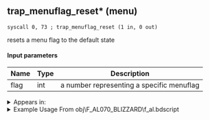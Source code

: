 ## trap_menuflag_reset* (menu)

`syscall 0, 73 ; trap_menuflag_reset (1 in, 0 out)`

resets a menu flag to the default state

#### Input parameters
| Name | Type | Description
|------|------|------------
| flag   | int   | a number representing a specific menuflag




<details>
	<summary>Appears in:</summary>
| filename | Entity (obj)
|----------|-------------
| obj\F_AL070_BLIZZARD\f_al.bdscript       | ((F) Blizzard orbs (AL))          
| obj\F_AL070_FIRE\f_al.bdscript       | ((F) Fire orbs (AL))          
| obj\F_AL070_THUNDER\f_al.bdscript       | ((F) Thunder orbs (AL))          

</details>

<details>
	<summary>Example Usage From obj\F_AL070_BLIZZARD\f_al.bdscript</summary>
```plaintext
L3817:
 popToSp 0
 pushFromFSp 0
 pushImm 66
 syscall 1, 85 ; trap_obj_texanm_start (2 in, 0 out)
 pushFromFSp 0
 pushImmf 1
 pushImmf 0
 pushImmf 60
 syscall 1, 125 ; trap_obj_tex_fade_start (4 in, 0 out)
 pushFromFSp 0
 pushImm 3
 syscall 1, 70 ; trap_obj_set_flag (2 in, 0 out)
 pushFromFSp 0
 pushImm 0
 pushImm 1
 pushImm 0
 syscall 1, 87 ; trap_obj_effect_start_bind (4 in, 1 out)
 drop 
 pushFromFSp 0
 pushImm 1
 pushImm 1
 pushImm 0
 syscall 1, 87 ; trap_obj_effect_start_bind (4 in, 1 out)
 drop 
 pushFromFSp 0
 pushImm 2
 pushImm 1
 pushImm 0
 syscall 1, 87 ; trap_obj_effect_start_bind (4 in, 1 out)
 drop 
 pushFromFSp 0
 pushImm 3
 pushImm 1
 pushImm 0
 syscall 1, 87 ; trap_obj_effect_start_bind (4 in, 1 out)
 drop 
 pushFromFSp 0
 pushImm 4
 pushImm 1
 pushImm 0
 syscall 1, 87 ; trap_obj_effect_start_bind (4 in, 1 out)
 drop 
 pushFromFSp 0
 pushImm 5
 pushImm 1
 pushImm 0
 syscall 1, 87 ; trap_obj_effect_start_bind (4 in, 1 out)
 drop 
 pushFromFSp 0
 pushImm 6
 pushImm 1
 pushImm 0
 syscall 1, 87 ; trap_obj_effect_start_bind (4 in, 1 out)
 drop 
 pushFromFSp 0
 fetchValue 4
 pushImm 191
 pushImmf 0
 syscall 1, 11 ; trap_sysobj_motion_start (3 in, 0 out)
 pushFromFWp W4208
 pushImm 0
 sub 
 eqz 
 jz L3972
 pushImm 60
 syscall 0, 73 ; trap_menuflag_reset (1 in, 0 out)
 jmp L4004
```
</details>

